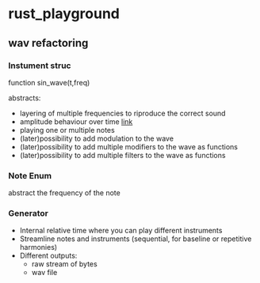 # rust_playground
 
## wav refactoring

### Instument struc

function sin_wave(t,freq)

abstracts:
- layering of multiple frequencies to riproduce the correct sound
- amplitude behaviour over time [link](https://youtu.be/OSCzKOqtgcA?t=841)
- playing one or multiple notes
- (later)possibility to add modulation to the wave
- (later)possibility to add multiple modifiers to the wave as functions
- (later)possibility to add multiple filters to the wave as functions

### Note Enum

abstract the frequency of the note

### Generator

- Internal relative time where you can play different instruments
- Streamline notes and instruments (sequential, for baseline or repetitive harmonies)
- Different outputs:
  - raw stream of bytes
  - wav file